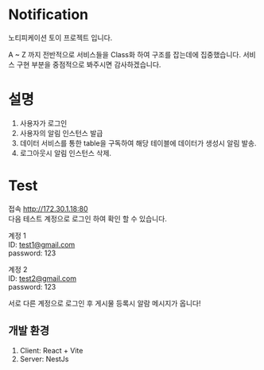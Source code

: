 

# Notification
노티피케이션 토이 프로젝트 입니다.

A ~ Z 까지 전반적으로 서비스들을 Class화 하여 구조를 잡는데에 집중했습니다.
서비스 구현 부분을 중점적으로 봐주시면 감사하겠습니다.

# 설명
1. 사용자가 로그인
2. 사용자의 알림 인스턴스 발급
3. 데이터 서비스를 통한 table을 구독하여 해당 테이블에 데이터가 생성시 알림 발송.
4. 로그아웃시 알림 인스턴스 삭제.

# Test
 접속 http://172.30.1.18:80 <br/>
 다음 테스트 계정으로 로그인 하여 확인 할 수 있습니다.  <br/>
 
 계정 1 <br/>
 ID:  test1@gmail.com <br/>
 password: 123

 계정 2 <br/>
  ID:  test2@gmail.com <br/>
 password: 123

서로 다른 계정으로 로그인 후 게시물 등록시 알람 메시지가 옵니다!

## 개발 환경
1. Client: React + Vite
2. Server: NestJs
